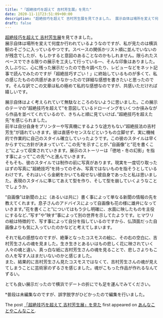 ```yaml
---
title: "「超絶技巧を超えて 吉村芳生展」を見た"
date: 2020-11-11T23:51:09+00:00
description: "超絶技巧を超えて 吉村芳生展を見てきました。 展示自体は場所を変えて何度か行われているようなのですが、私が見たのは横浜駅のそごうに入っているやつです。スペースの関係かリスト順に並んでいないのが残念でしたが、もしかすると意 ..."
draft: false
---
```


[超絶技巧を超えて 吉村芳生展](https://www.sogo-seibu.jp/common/museum/archives/20/yoshimura_yoshio/)を見てきました。  
展示自体は場所を変えて何度か行われているようなのですが、私が見たのは横浜駅のそごうに入っているやつです。スペースの関係かリスト順に並んでいないのが残念でしたが、もしかすると意図のあることなのかもしれません。限られたスペースでできる限りの展示を工夫して行っている―、そんな印象はありました。  
久しぶりに、心に残った展示だったので色々調べたり、レビューなどをネット記事で読んでみたのですが「超絶技巧すごい！」に終始しているものが多くて、私の感じたものの共感があまりなかったので詳細な感想を書きたいと思ったのです。そんな訳でこの文章は私の極めて私的な感想なのですが、共感いただければ嬉しいです。

展示自体はよく考えられていて無駄なところのないように思いました。この展示のテーマの”超絶技巧を超えて”を意図しているドローイングをいくつか挟みながら作品を並べてくれているので、きちんと順に見ていけば、”超絶技巧を超えた先”を感じられました。  
前半は自分自身をプリンターや写真機にするような途方もない”超絶技法の吉村芳生”が語れていきます。彼は直感やセンスなどというもの立脚せず、実に機械的で作業的に自己のスタイル確立していったようです。この彼のスタイルは早くからすでに方針が決まっていて、”この先”を示すことが、”自画像”と”花を書くこと”によって収束されていきます。展示のストーリーは「徳地・冬の幻影」を指す事によって”この先”へと進んでいきます。  
そもそも、彼のスタイルでは制作の前に写真があります。現実を一度切り取ったはずの写真に”超絶技巧”を持ってのぞみ、写真ではないものを指そうとしているわけです。それはいくら金網をかいても殺せない彼自身であったと私は思いました。表現のスタイルに準じてあえて型を作り、そして型を崩していくようなことでしょうか。

“自画像”は新聞の上に（あるいは共に）書く事によって単なる新聞の情報の先を教えてくれます。息子さんのアドバイスによって自画像も花の様に雄弁になっていきます。”花を書くこと”についてはもう少し明確に、水面に映したものを主役にするなど、”写す”や”映す”事によって別の世界を示してたようです。ヒマワリの絵は特徴的で、写す事によって自分を指しているのですから、仏頂面だった自画像よりも気に入っていたのかなどと考えてしまいます。

それで私の感想なのですが、絶筆となったコスモスの絵に、その右の空白に、吉村芳生さんの魂を見ました。生き生きとあるいはもの悲しく花に映されていく人々の魂と違い、真っ白な紙に吉村芳生さんの魂を見ることで、悲しさよりもこの人を写す人はまだいないのかと感じました。  
また、結果的に吉村芳生さん見たコスモスではなくて、吉村芳生さんの魂が見えてしまうことに芸術家のずるさを感じました。魂がこもった作品が作れるなんてずるい。

とても良い展示だったので横浜でデートの折にでも足を運んでみてください。

\*普段は未編集なのですが、誤字脱字がひどかったので編集を行いました。

The post [「超絶技巧を超えて 吉村芳生展」を見た](https://blog.cfw4.tokyo/wordpress/1061/) first appeared on [あんなことやこんなこと](https://blog.cfw4.tokyo).